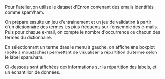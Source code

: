 Pour l'atelier, on utilise le dataset d'Enron contenant des emails 
identifiés comme spam/ham.

On prépare ensuite un jeu d'entrainement et un jeu de validation à partir d'un dictionnaire des termes les plus fréquents sur l'ensemble des e-mails.
Puis pour chaque e-mail, on compte le nombre d'occurrence de chacun des termes du dictionnaire.

En sélectionnant un terme dans le menu à gauche, on affiche une boxplot (boîte à moustaches) permettant
de visualiser la répartition du terme selon le label spam/ham.

Ci-dessous sont affichées des informations sur la répartition des labels, et un échantillon de données.
